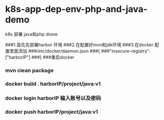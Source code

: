 # k8s-app-dep-env-php-and-java-demo

k8s 部署 java和php dome

###1.首先先部署harbor 环境
###2.在配置好mvn和jdk环境
###3.在docker 配置里面添加
###/etc/docker/daemon.json
###{
###"insecure-registry":["harborIP"]
###}
###重启docker
### mvn clean package
### docker build .  harborIP/project/java:v1
### docker login  harborIP 输入账号以及密码
### docker push harborIP/project/java:v1
